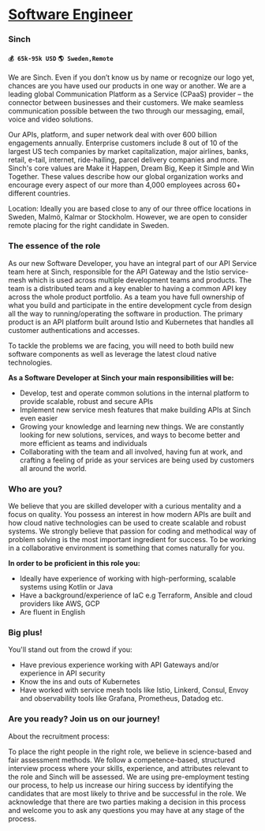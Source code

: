 # [Software Engineer](https://www.remotewlb.com/apply/software-engineer-36339)  
### Sinch  
#### `💰 65k-95k USD` `🌎 Sweden,Remote`  

We are Sinch. Even if you don’t know us by name or recognize our logo yet, chances are you have used our products in one way or another. We are a leading global Communication Platform as a Service (CPaaS) provider – the connector between businesses and their customers. We make seamless communication possible between the two through our messaging, email, voice and video solutions.

Our APIs, platform, and super network deal with over 600 billion engagements annually. Enterprise customers include 8 out of 10 of the largest US tech companies by market capitalization, major airlines, banks, retail, e-tail, internet, ride-hailing, parcel delivery companies and more. Sinch's core values are Make it Happen, Dream Big, Keep it Simple and Win Together. These values describe how our global organization works and encourage every aspect of our more than 4,000 employees across 60+ different countries.

Location: Ideally you are based close to any of our three office locations in Sweden, Malmö, Kalmar or Stockholm. However, we are open to consider remote placing for the right candidate in Sweden.

### The essence of the role

As our new Software Developer, you have an integral part of our API Service team here at Sinch, responsible for the API Gateway and the Istio service-mesh which is used across multiple development teams and products. The team is a distributed team and a key enabler to having a common API key across the whole product portfolio. As a team you have full ownership of what you build and participate in the entire development cycle from design all the way to running/operating the software in production. The primary product is an API platform built around Istio and Kubernetes that handles all customer authentications and accesses.

To tackle the problems we are facing, you will need to both build new software components as well as leverage the latest cloud native technologies.

**As a Software Developer at Sinch your main responsibilities will be:**

  * Develop, test and operate common solutions in the internal platform to provide scalable, robust and secure APIs 
  * Implement new service mesh features that make building APIs at Sinch even easier 
  * Growing your knowledge and learning new things. We are constantly looking for new solutions, services, and ways to become better and more efficient as teams and individuals 
  * Collaborating with the team and all involved, having fun at work, and crafting a feeling of pride as your services are being used by customers all around the world. 

### Who are you?

We believe that you are skilled developer with a curious mentality and a focus on quality. You possess an interest in how modern APIs are built and how cloud native technologies can be used to create scalable and robust systems. We strongly believe that passion for coding and methodical way of problem solving is the most important ingredient for success. To be working in a collaborative environment is something that comes naturally for you.

**In order to be proficient in this role you:**

  * Ideally have experience of working with high-performing, scalable systems using Kotlin or Java 
  * Have a background/experience of IaC e.g Terraform, Ansible and cloud providers like AWS, GCP 
  * Are fluent in English 

### Big plus!

You'll stand out from the crowd if you:

  * Have previous experience working with API Gateways and/or experience in API security 
  * Know the ins and outs of Kubernetes 
  * Have worked with service mesh tools like Istio, Linkerd, Consul, Envoy and observability tools like Grafana, Prometheus, Datadog etc. 

### Are you ready? Join us on our journey!

About the recruitment process:

To place the right people in the right role, we believe in science-based and fair assessment methods. We follow a competence-based, structured interview process where your skills, experience, and attributes relevant to the role and Sinch will be assessed. We are using pre-employment testing our process, to help us increase our hiring success by identifying the candidates that are most likely to thrive and be successful in the role. We acknowledge that there are two parties making a decision in this process and welcome you to ask any questions you may have at any stage of the process.

